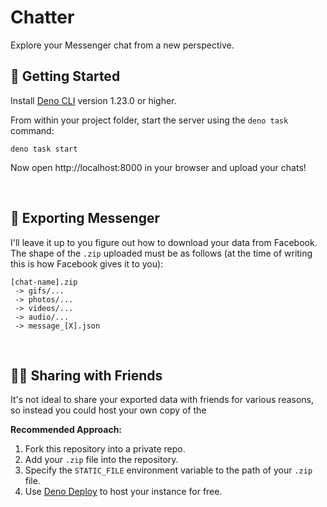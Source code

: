 # Chatter

Explore your Messenger chat from a new perspective.

## 🚀 Getting Started
Install [Deno CLI](https://deno.land) version 1.23.0 or higher.

From within your project folder, start the server using the `deno task` command:
```
deno task start
```
Now open http://localhost:8000 in your browser and upload your chats!

<br />

## 💬  Exporting Messenger

I'll leave it up to you figure out how to download your data from Facebook. The shape of the `.zip` uploaded must be as follows (at the time of writing this is how Facebook gives it to you):
```
[chat-name].zip
 -> gifs/...
 -> photos/...
 -> videos/...
 -> audio/...
 -> message_[X].json
```

<br />

## 👨‍💻 Sharing with Friends

It's not ideal to share your exported data with friends for various reasons, so instead you could host your own copy of the 

**Recommended Approach:**
1. Fork this repository into a private repo.
2. Add your `.zip` file into the repository.
2. Specify the `STATIC_FILE` environment variable to the path of your `.zip` file.
2. Use [Deno Deploy](https://deno.com/deploy) to host your instance for free.
